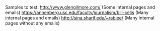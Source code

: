 Samples to test:
http://www.glengilmore.com/ (Some internal pages and emails)
https://annenberg.usc.edu/faculty/journalism/bill-celis (Many internal pages and emails)
http://sina.sharif.edu/~rabiee/ (Many internal pages without any emails)